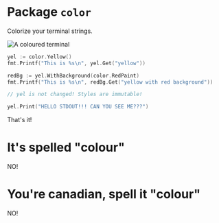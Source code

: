 # Package `color`

Colorize your terminal strings.

![A coloured terminal](https://s3-us-west-2.amazonaws.com/aybabtme/color_demo.png "A fine terminal")

```go
yel := color.Yellow()
fmt.Printf("This is %s\n", yel.Get("yellow"))

redBg := yel.WithBackground(color.RedPaint)
fmt.Printf("This is %s\n", redBg.Get("yellow with red background"))

// yel is not changed! Styles are immutable!

yel.Print("HELLO STDOUT!!! CAN YOU SEE ME???")
```

That's it!

# It's spelled "colour"

NO!

# You're canadian, spell it "colour"

NO!
